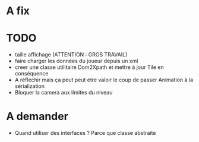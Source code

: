 # A fix


# TODO
- taille affichage (ATTENTION : GROS TRAVAIL)
- faire charger les données du joueur depuis un xml
- creer une classe utilitaire Dom2Xpath et mettre à jour Tile en conséquence
- A réfléchir mais ça peut peut etre valoir le coup de passer Animation à la sérialization
- Bloquer la camera aux limites du niveau


# A demander
- Quand utiliser des interfaces ? Parce que classe abstraite